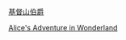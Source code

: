 [基督山伯爵](the-three-musketeers/index.md)

[Alice's Adventure in Wonderland](alices-adventures-in-wonderland/index.md)